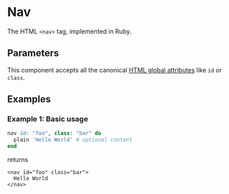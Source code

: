 # Nav

The HTML `<nav>` tag, implemented in Ruby.

## Parameters

This component accepts all the canonical [HTML global attributes](https://www.w3schools.com/tags/ref_standardattributes.asp) like `id` or `class`.

## Examples

### Example 1: Basic usage

```ruby
nav id: "foo", class: "bar" do
  plain 'Hello World' # optional content
end
```

returns

```markup
<nav id="foo" class="bar">
  Hello World
</nav>
```

